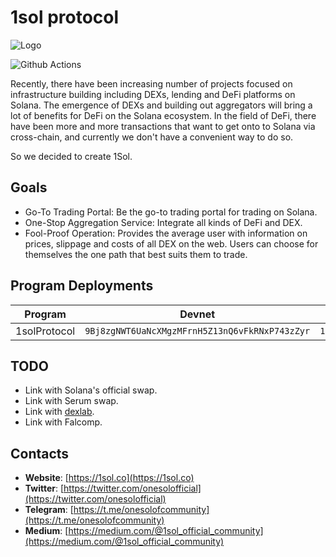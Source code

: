 # 1sol protocol

![Logo](https://cdn.jsdelivr.net/gh/solana-labs/ecosystem/img/1sol.svg)

![Github Actions](https://github.com/1sol-io/1sol-protocol/actions/workflows/main.yml/badge.svg?branch=master)

Recently, there have been increasing number of projects focused on infrastructure building including DEXs, lending and DeFi platforms on Solana. The emergence of DEXs and building out aggregators will bring a lot of benefits for DeFi on the Solana ecosystem. In the field of DeFi, there have been more and more transactions that want to get onto to Solana via cross-chain, and currently we don't have a convenient way to do so.

So we decided to create 1Sol.

## Goals

- Go-To Trading Portal: Be the go-to trading portal for trading on Solana.
- One-Stop Aggregation Service: Integrate all kinds of DeFi and DEX.
- Fool-Proof Operation: Provides the average user with information on prices, slippage and costs of all DEX on the web. Users can choose for themselves the one path that best suits them to trade.

## Program Deployments

| Program | Devnet | Mainnet Beta |
| ------- | ------ | ------------ |
|1solProtocol| `9Bj8zgNWT6UaNcXMgzMFrnH5Z13nQ6vFkRNxP743zZyr` | `1SoLTvbiicqXZ3MJmnTL2WYXKLYpuxwHpa4yYrVQaMZ` |

## TODO

- Link with Solana's official swap.
- Link with Serum swap.
- Link with [dexlab](https://www.dexlab.space/).
- Link with Falcomp.

## Contacts

- <b>Website</b>: [https://1sol.co](https://1sol.co)
- <b>Twitter</b>: [https://twitter.com/onesolofficial](https://twitter.com/onesolofficial)
- <b>Telegram</b>: [https://t.me/onesolofcommunity](https://t.me/onesolofcommunity)
- <b>Medium</b>: [https://medium.com/@1sol_official_community](https://medium.com/@1sol_official_community)
